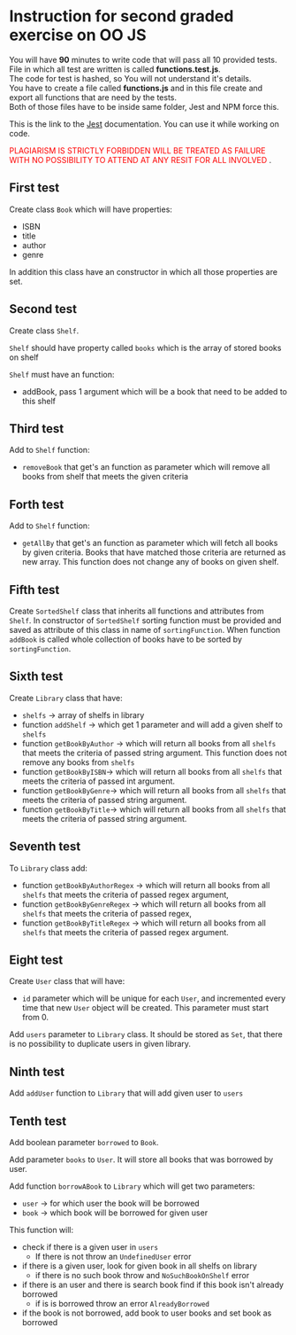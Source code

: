# Instruction for second graded exercise on OO JS
You will have **90** minutes to write code that will pass all 10 provided tests. \
File in which all test are written is called **functions.test.js**.\
The code for test is hashed, so You will not understand it's details. \
You have to create a file called **functions.js** and in this file create and export all functions that are need by the tests.\
Both of those files have to be inside same folder, Jest and NPM force this.

This is the link to the [Jest](https://jestjs.io/docs/getting-started) documentation. You can use it while working on code.

<span style="color:red">PLAGIARISM IS STRICTLY FORBIDDEN WILL BE TREATED AS FAILURE WITH NO POSSIBILITY TO ATTEND AT ANY RESIT FOR ALL INVOLVED </span>.

## First test
Create class ``Book`` which will have properties:
* ISBN
* title
* author
* genre

In addition this class have an constructor in which all those properties are set.

## Second test
Create class ``Shelf``.

``Shelf`` should have property called ``books`` which is the array of stored books on shelf

``Shelf`` must have an function:
* addBook, pass 1 argument which will be a book that need to be added to this shelf

## Third test
Add to ``Shelf`` function:
* ``removeBook`` that get's an function as parameter which will remove all books from shelf that meets the given criteria

## Forth test
Add to ``Shelf`` function:
* ``getAllBy`` that get's an function as parameter which will fetch all books by given criteria. Books that have matched those criteria are returned as new array. This function does not change any of books on given shelf.

## Fifth test
Create ``SortedShelf`` class that inherits all functions and attributes from ``Shelf``.
In constructor of ``SortedShelf`` sorting function must be provided and saved as attribute of this class in name of ``sortingFunction``.
When function ``addBook`` is called whole collection of books have to be sorted by ``sortingFunction``.

## Sixth test
Create ``Library`` class that have:
* ``shelfs`` -> array of shelfs in library
* function ``addShelf`` -> which get 1 parameter and will add a given shelf to ``shelfs``
* function ``getBookByAuthor`` -> which will return all books from all ``shelfs`` that meets the criteria of passed string argument. This function does not remove any books from ``shelfs``
* function ``getBookByISBN``-> which will return all books from all ``shelfs`` that meets the criteria of passed int argument. 
* function ``getBookByGenre``-> which will return all books from all ``shelfs`` that meets the criteria of passed string argument. 
* function ``getBookByTitle``-> which will return all books from all ``shelfs`` that meets the criteria of passed string argument. 

## Seventh test
To ``Library`` class add:
* function ``getBookByAuthorRegex`` -> which will return all books from all ``shelfs`` that meets the criteria of passed regex argument,
* function ``getBookByGenreRegex`` -> which will return all books from all ``shelfs`` that meets the criteria of passed regex,
* function ``getBookByTitleRegex`` -> which will return all books from all ``shelfs`` that meets the criteria of passed regex argument.

## Eight test
Create ``User`` class that will have:
* ``id`` parameter which will be unique for each ``User``, and incremented every time that new ``User`` object will be created. This parameter must start from 0.

Add ``users`` parameter to ``Library`` class. It should be stored as ``Set``, that there is no possibility to duplicate users in given library.

## Ninth test
Add ``addUser`` function to ``Library`` that will add given user to ``users``

## Tenth test
Add boolean parameter ``borrowed`` to ``Book``.

Add parameter ``books`` to ``User``. It will store all books that was borrowed by user.

Add function ``borrowABook`` to ``Library`` which will get two parameters:
* ``user`` -> for which user the book will be borrowed
* ``book`` -> which book will be borrowed for given user

This function will:
* check if there is a given user in ``users``
  * If there is not throw an ``UndefinedUser`` error
* if there is a given user, look for given book in all shelfs on library
  * if there is no such book throw and ``NoSuchBookOnShelf`` error
* if there is an user and there is search book find if this book isn't already borrowed
  * if is is borrowed throw an error ``AlreadyBorrowed``
* if the book is not borrowed, add book to user books and set book as borrowed
